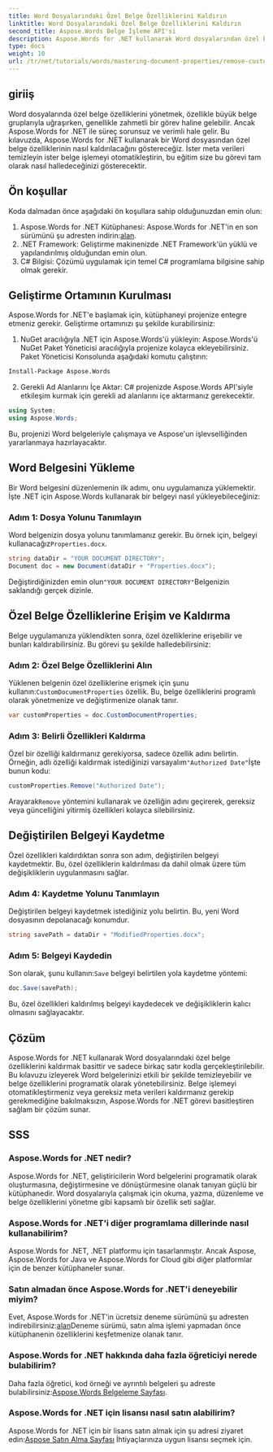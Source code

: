 ```yaml
---
title: Word Dosyalarındaki Özel Belge Özelliklerini Kaldırın
linktitle: Word Dosyalarındaki Özel Belge Özelliklerini Kaldırın
second_title: Aspose.Words Belge İşleme API'si
description: Aspose.Words for .NET kullanarak Word dosyalarından özel belge özelliklerinin nasıl kaldırılacağını öğrenin. Bu ayrıntılı kılavuz, belge meta verilerini etkili bir şekilde temizlemek, belge yönetimi ve otomasyonunda zamandan tasarruf etmek için adım adım talimatlar sağlar.
type: docs
weight: 10
url: /tr/net/tutorials/words/mastering-document-properties/remove-custom-document-properties-in-word-files/
---
```

## giriiş

Word dosyalarında özel belge özelliklerini yönetmek, özellikle büyük belge gruplarıyla uğraşırken, genellikle zahmetli bir görev haline gelebilir. Ancak Aspose.Words for .NET ile süreç sorunsuz ve verimli hale gelir. Bu kılavuzda, Aspose.Words for .NET kullanarak bir Word dosyasından özel belge özelliklerinin nasıl kaldırılacağını göstereceğiz. İster meta verileri temizleyin ister belge işlemeyi otomatikleştirin, bu eğitim size bu görevi tam olarak nasıl halledeceğinizi gösterecektir.

## Ön koşullar

Koda dalmadan önce aşağıdaki ön koşullara sahip olduğunuzdan emin olun:

1.  Aspose.Words for .NET Kütüphanesi: Aspose.Words for .NET'in en son sürümünü şu adresten indirin:[alan](https://releases.aspose.com/words/net/).
2. .NET Framework: Geliştirme makinenizde .NET Framework'ün yüklü ve yapılandırılmış olduğundan emin olun.
3. C# Bilgisi: Çözümü uygulamak için temel C# programlama bilgisine sahip olmak gerekir.

## Geliştirme Ortamının Kurulması

Aspose.Words for .NET'e başlamak için, kütüphaneyi projenize entegre etmeniz gerekir. Geliştirme ortamınızı şu şekilde kurabilirsiniz:

1. NuGet aracılığıyla .NET için Aspose.Words'ü yükleyin:
   Aspose.Words'ü NuGet Paket Yöneticisi aracılığıyla projenize kolayca ekleyebilirsiniz. Paket Yöneticisi Konsolunda aşağıdaki komutu çalıştırın:

```bash
Install-Package Aspose.Words
```

2. Gerekli Ad Alanlarını İçe Aktar:
   C# projenizde Aspose.Words API'siyle etkileşim kurmak için gerekli ad alanlarını içe aktarmanız gerekecektir.
   
```csharp
using System;
using Aspose.Words;
```

Bu, projenizi Word belgeleriyle çalışmaya ve Aspose'un işlevselliğinden yararlanmaya hazırlayacaktır.

## Word Belgesini Yükleme

Bir Word belgesini düzenlemenin ilk adımı, onu uygulamanıza yüklemektir. İşte .NET için Aspose.Words kullanarak bir belgeyi nasıl yükleyebileceğiniz:

### Adım 1: Dosya Yolunu Tanımlayın

 Word belgenizin dosya yolunu tanımlamanız gerekir. Bu örnek için, belgeyi kullanacağız`Properties.docx`.

```csharp
string dataDir = "YOUR DOCUMENT DIRECTORY";
Document doc = new Document(dataDir + "Properties.docx");
```

 Değiştirdiğinizden emin olun`"YOUR DOCUMENT DIRECTORY"`Belgenizin saklandığı gerçek dizinle.

## Özel Belge Özelliklerine Erişim ve Kaldırma

Belge uygulamanıza yüklendikten sonra, özel özelliklerine erişebilir ve bunları kaldırabilirsiniz. Bu görevi şu şekilde halledebilirsiniz:

### Adım 2: Özel Belge Özelliklerini Alın

 Yüklenen belgenin özel özelliklerine erişmek için şunu kullanın:`CustomDocumentProperties` özellik. Bu, belge özelliklerini programlı olarak yönetmenize ve değiştirmenize olanak tanır.

```csharp
var customProperties = doc.CustomDocumentProperties;
```

### Adım 3: Belirli Özellikleri Kaldırma

 Özel bir özelliği kaldırmanız gerekiyorsa, sadece özellik adını belirtin. Örneğin, adlı özelliği kaldırmak istediğinizi varsayalım`"Authorized Date"`İşte bunun kodu:

```csharp
customProperties.Remove("Authorized Date");
```

 Arayarak`Remove` yöntemini kullanarak ve özelliğin adını geçirerek, gereksiz veya güncelliğini yitirmiş özellikleri kolayca silebilirsiniz.

## Değiştirilen Belgeyi Kaydetme

Özel özellikleri kaldırdıktan sonra son adım, değiştirilen belgeyi kaydetmektir. Bu, özel özelliklerin kaldırılması da dahil olmak üzere tüm değişikliklerin uygulanmasını sağlar.

### Adım 4: Kaydetme Yolunu Tanımlayın

Değiştirilen belgeyi kaydetmek istediğiniz yolu belirtin. Bu, yeni Word dosyasının depolanacağı konumdur.

```csharp
string savePath = dataDir + "ModifiedProperties.docx";
```

### Adım 5: Belgeyi Kaydedin

 Son olarak, şunu kullanın:`Save` belgeyi belirtilen yola kaydetme yöntemi:

```csharp
doc.Save(savePath);
```

Bu, özel özellikleri kaldırılmış belgeyi kaydedecek ve değişikliklerin kalıcı olmasını sağlayacaktır.

## Çözüm

Aspose.Words for .NET kullanarak Word dosyalarındaki özel belge özelliklerini kaldırmak basittir ve sadece birkaç satır kodla gerçekleştirilebilir. Bu kılavuzu izleyerek Word belgelerinizi etkili bir şekilde temizleyebilir ve belge özelliklerini programatik olarak yönetebilirsiniz. Belge işlemeyi otomatikleştirmeniz veya gereksiz meta verileri kaldırmanız gerekip gerekmediğine bakılmaksızın, Aspose.Words for .NET görevi basitleştiren sağlam bir çözüm sunar.

## SSS

### Aspose.Words for .NET nedir?

Aspose.Words for .NET, geliştiricilerin Word belgelerini programatik olarak oluşturmasına, değiştirmesine ve dönüştürmesine olanak tanıyan güçlü bir kütüphanedir. Word dosyalarıyla çalışmak için okuma, yazma, düzenleme ve belge özelliklerini yönetme gibi kapsamlı bir özellik seti sağlar.

### Aspose.Words for .NET'i diğer programlama dillerinde nasıl kullanabilirim?

Aspose.Words for .NET, .NET platformu için tasarlanmıştır. Ancak Aspose, Aspose.Words for Java ve Aspose.Words for Cloud gibi diğer platformlar için de benzer kütüphaneler sunar.

### Satın almadan önce Aspose.Words for .NET'i deneyebilir miyim?

 Evet, Aspose.Words for .NET'in ücretsiz deneme sürümünü şu adresten indirebilirsiniz:[alan](https://releases.aspose.com/)Deneme sürümü, satın alma işlemi yapmadan önce kütüphanenin özelliklerini keşfetmenize olanak tanır.

### Aspose.Words for .NET hakkında daha fazla öğreticiyi nerede bulabilirim?

 Daha fazla öğretici, kod örneği ve ayrıntılı belgeleri şu adreste bulabilirsiniz:[Aspose.Words Belgeleme Sayfası](https://reference.aspose.com/words/net/).

### Aspose.Words for .NET için lisansı nasıl satın alabilirim?

Aspose.Words for .NET için bir lisans satın almak için şu adresi ziyaret edin:[Aspose Satın Alma Sayfası](https://purchase.aspose.com/buy) İhtiyaçlarınıza uygun lisansı seçmek için.